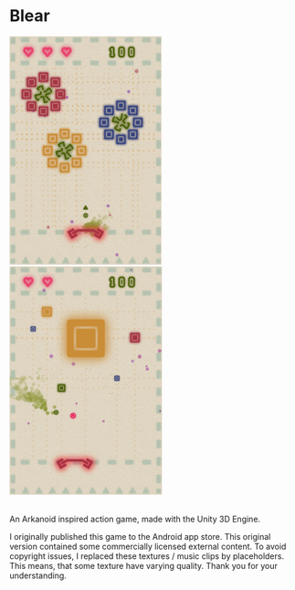 # Blear

<div>
  <img src="https://github.com/perezite/blear/blob/main/Documents/Screenshots/Screenshot2.png?raw=true" alt="Blear Screenshot 1" height="400px"/>
  <img src="https://github.com/perezite/blear/blob/main/Documents/Screenshots/Screenshot3.png?raw=true" alt="Blear Screenshot 2" height="400px"/>
</div>
<br/>

An Arkanoid inspired action game, made with the Unity 3D Engine.

I originally published this game to the Android app store. This original version contained some commercially licensed external content. To avoid copyright issues, I replaced these textures / music clips by placeholders. This means, that some texture have varying quality. Thank you for your understanding.
